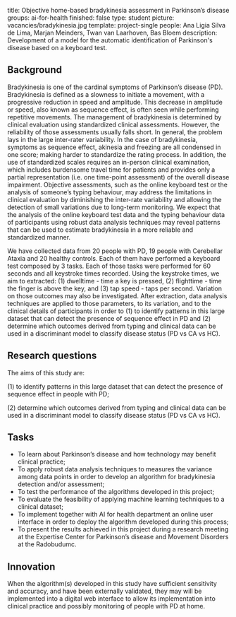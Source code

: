 title: Objective home-based bradykinesia assessment in Parkinson’s disease
groups: ai-for-health
finished: false
type: student
picture: vacancies/bradykinesia.jpg
template: project-single
people: Ana Ligia Silva de Lima, Marjan Meinders, Twan van Laarhoven, Bas Bloem
description: Development of a model for the automatic identification of Parkinson's disease based on a keyboard test.

## Background
Bradykinesia is one of the cardinal symptoms of Parkinson’s disease (PD). Bradykinesia is defined as a slowness to initiate a movement, with a progressive reduction in speed and amplitude. This decrease in amplitude or speed, also known as sequence effect, is often seen while performing repetitive movements. The management of bradykinesia is determined by clinical evaluation using standardized clinical assessments. However, the reliability of those assessments usually falls short. In general, the problem lays in the large inter-rater variability. In the case of bradykinesia, symptoms as sequence effect, akinesia and freezing are all condensed in one score; making harder to standardize the rating process. In addition, the use of standardized scales requires an in-person clinical examination, which includes burdensome travel time for patients and provides only a partial representation (i.e. one time-point assessment) of the overall disease impairment.
Objective assessments, such as the online keyboard test or the analysis of someone’s typing behaviour, may address the limitations in clinical evaluation by diminishing the inter-rate variability and allowing the detection of small variations due to long-term monitoring. We expect that the analysis of the online keyboard test data and the typing behaviour data of participants using robust data analysis techniques may reveal patterns that can be used to estimate bradykinesia in a more reliable and standardized manner.

We have collected data from 20 people with PD, 19 people with Cerebellar Ataxia and 20 healthy controls. Each of them have performed a keyboard test composed by 3 tasks. Each of those tasks were performed for 60 seconds and all keystroke times recorded. Using the keystroke times, we aim to extracted: (1) dwelltime - time a key is pressed, (2) flighttime - time the finger is above the key, and (3) tap speed - taps per second. Variation on those outcomes may also be investigated. After extraction, data analysis techniques are applied to those parameters, to its variation, and to the clinical details of participants in order to (1) to identify patterns in this large dataset that can detect the presence of sequence effect in PD and (2) determine which outcomes derived from typing and clinical data can be used in a discriminant model to classify disease status (PD vs CA vs HC).


## Research questions
The aims of this study are: 

(1)	to identify patterns in this large dataset that can detect the presence of sequence effect in people with PD;

(2)	determine which outcomes derived from typing and clinical data can be used in a discriminant model to classify disease status (PD vs CA vs HC).

## Tasks
- To learn about Parkinson’s disease and how technology may benefit clinical practice;
-	To apply robust data analysis techniques to measures the variance among data points in order to develop an algorithm for bradykinesia detection and/or assessment; 
-	To test the performance of the algorithms developed in this project;
-	To evaluate the feasibility of applying machine learning techniques to a clinical dataset; 
-	To implement together with AI for health department an online user interface in order to deploy the algorithm developed during this process;
-	To present the results achieved in this project during a research meeting at the Expertise Center for Parkinson’s disease and Movement Disorders at the Radobudumc.

## Innovation
When the algorithm(s) developed in this study have sufficient sensitivity and accuracy, and have been externally validated, they may will be implemented into a digital web interface to allow its implementation into clinical practice and possibly monitoring of people with PD at home.
